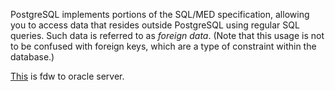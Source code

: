 PostgreSQL implements portions of the SQL/MED specification, allowing you to access data that resides outside PostgreSQL using regular SQL queries. Such data is referred to as _foreign data_. (Note that this usage is not to be confused with foreign keys, which are a type of constraint within the database.)

[This](https://www.postgresql.fastware.com/postgresql-insider-fdw-ora-bas) is fdw to oracle server.